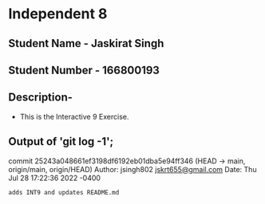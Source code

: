 # Independent 8
## Student Name - Jaskirat Singh
## Student Number - 166800193

## Description-
- This is the Interactive 9 Exercise.

## Output of 'git log -1';
commit 25243a048661ef3198df6192eb01dba5e94ff346 (HEAD -> main, origin/main, origin/HEAD)
Author: jsingh802 <jskrt655@gmail.com>
Date:   Thu Jul 28 17:22:36 2022 -0400

    adds INT9 and updates README.md